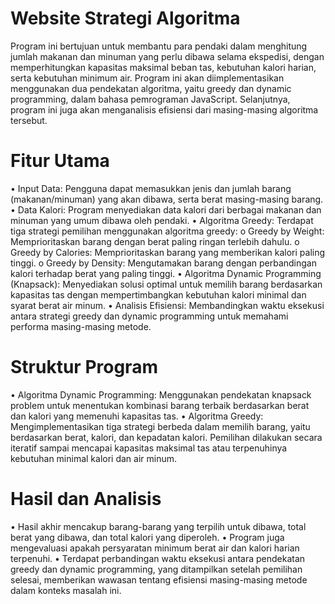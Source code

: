 # Website Strategi Algoritma

Program ini bertujuan untuk membantu para pendaki dalam menghitung jumlah makanan dan minuman yang perlu dibawa selama ekspedisi, dengan memperhitungkan kapasitas maksimal beban tas, kebutuhan kalori harian, serta kebutuhan minimum air. Program ini akan diimplementasikan menggunakan dua pendekatan algoritma, yaitu greedy dan dynamic programming, dalam bahasa pemrograman JavaScript. Selanjutnya, program ini juga akan menganalisis efisiensi dari masing-masing algoritma tersebut.

# Fitur Utama
•	Input Data: Pengguna dapat memasukkan jenis dan jumlah barang (makanan/minuman) yang akan dibawa, serta berat masing-masing barang.
•	Data Kalori: Program menyediakan data kalori dari berbagai makanan dan minuman yang umum dibawa oleh pendaki.
•	Algoritma Greedy: Terdapat tiga strategi pemilihan menggunakan algoritma greedy:
o	Greedy by Weight: Memprioritaskan barang dengan berat paling ringan terlebih dahulu.
o	Greedy by Calories: Memprioritaskan barang yang memberikan kalori paling tinggi.
o	Greedy by Density: Mengutamakan barang dengan perbandingan kalori terhadap berat yang paling tinggi.
•	Algoritma Dynamic Programming (Knapsack): Menyediakan solusi optimal untuk memilih barang berdasarkan kapasitas tas dengan mempertimbangkan kebutuhan kalori minimal dan syarat berat air minum.
•	Analisis Efisiensi: Membandingkan waktu eksekusi antara strategi greedy dan dynamic programming untuk memahami performa masing-masing metode.
# Struktur Program
•	Algoritma Dynamic Programming: Menggunakan pendekatan knapsack problem untuk menentukan kombinasi barang terbaik berdasarkan berat dan kalori yang memenuhi kapasitas tas.
•	Algoritma Greedy: Mengimplementasikan tiga strategi berbeda dalam memilih barang, yaitu berdasarkan berat, kalori, dan kepadatan kalori. Pemilihan dilakukan secara iteratif sampai mencapai kapasitas maksimal tas atau terpenuhinya kebutuhan minimal kalori dan air minum.
# Hasil dan Analisis
•	Hasil akhir mencakup barang-barang yang terpilih untuk dibawa, total berat yang dibawa, dan total kalori yang diperoleh.
•	Program juga mengevaluasi apakah persyaratan minimum berat air dan kalori harian terpenuhi.
•	Terdapat perbandingan waktu eksekusi antara pendekatan greedy dan dynamic programming, yang ditampilkan setelah pemilihan selesai, memberikan wawasan tentang efisiensi masing-masing metode dalam konteks masalah ini.


